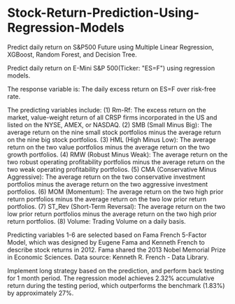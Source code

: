 # Stock-Return-Prediction-Using-Regression-Models
Predict daily return on S&amp;P500 Future using Multiple Linear Regression, XGBoost, Random Forest, and Decision Tree. 


Predict daily return on E-Mini S&P 500(Ticker: "ES=F") using regression models.

The response variable is: The daily excess return on ES=F over risk-free rate.

The predicting variables include: 
(1) Rm-Rf: The excess return on the market, value-weight return of all CRSP firms incorporated in the US and listed on the NYSE, AMEX, or NASDAQ.
(2) SMB (Small Minus Big): The average return on the nine small stock portfolios minus the average return on the nine big stock portfolios.
(3) HML (High Minus Low): The average return on the two value portfolios minus the average return on the two growth portfolios.
(4) RMW (Robust Minus Weak): The average return on the two robust operating profitability portfolios minus the average return on the two weak operating profitability portfolios.
(5) CMA (Conservative Minus Aggressive): The average return on the two conservative investment portfolios minus the average return on the two aggressive investment portfolios.
(6) MOM (Momentum): The average return on the two high prior return portfolios minus the average return on the two low prior return portfolios.
(7) ST_Rev (Short-Term Reversal): The average return on the two low prior return portfolios minus the average return on the two high prior return portfolios.
(8) Volume: Trading Volume on a daily basis.

Predicting variables 1-6 are selected based on Fama French 5-Factor Model, which was designed by Eugene Fama and Kenneth French to describe stock returns in 2012. Fama shared the 2013 Nobel Memorial Prize in Economic Sciences. Data source: Kenneth R. French - Data Library.

Implement long strategy based on the prediction, and perform back testing for 1 month period. The regression model achieves 2.32% accumulative return during the testing period, which outperforms the benchmark (1.83%) by approximately 27%.




